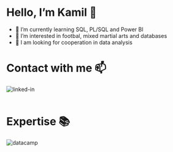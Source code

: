# Hello, I’m Kamil 👋

- 🌱 I’m currently learning SQL, PL/SQL and Power BI
- 👀 I’m interested in footbal, mixed martial arts and databases
- 💞️ I am looking for cooperation in data analysis

# Contact with me 📫
[<img align="left" alt="linked-in" src="https://img.shields.io/badge/linkedin-%230077B5.svg?&style=for-the-badge&logo=linkedin&logoColor=white" />](https://www.linkedin.com/in/kamil-szczygielski)<br><br>
# Expertise 📚
[<img align="left" alt="datacamp" src="https://img.shields.io/badge/datacamp-%2333CC99.svg?&style=for-the-badge&logo=datacamp&logoColor=white" />](https://www.datacamp.com/portfolio/Kamil-Szcz)



<!---
Kamil-Szcz/Kamil-Szcz is a ✨ special ✨ repository because its `README.md` (this file) appears on your GitHub profile.
You can click the Preview link to take a look at your changes.
--->
